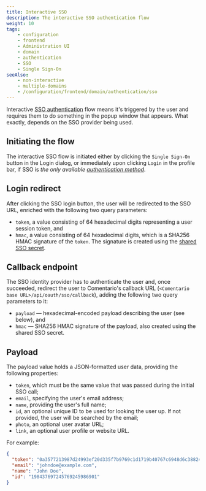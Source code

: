 ```yaml
---
title: Interactive SSO
description: The interactive SSO authentication flow
weight: 10
tags:
    - configuration
    - frontend
    - Administration UI
    - domain
    - authentication
    - SSO
    - Single Sign-On
seeAlso:
    - non-interactive
    - multiple-domains
    - /configuration/frontend/domain/authentication/sso
---
```


Interactive [SSO authentication](/configuration/frontend/domain/authentication/sso) flow means it's triggered by the user and requires them to do something in the popup window that appears. What exactly, depends on the SSO provider being used.

<!--more-->

## Initiating the flow

The interactive SSO flow is initiated either by clicking the `Single Sign-On` button in the Login dialog, or immediately upon clicking `Login` in the profile bar, if SSO is *the only available [authentication method](/configuration/frontend/domain/authentication)*.

## Login redirect

After clicking the SSO login button, the user will be redirected to the SSO URL, enriched with the following two query parameters:

* `token`, a value consisting of 64 hexadecimal digits representing a user session token, and
* `hmac`, a value consisting of 64 hexadecimal digits, which is a SHA256 HMAC signature of the `token`. The signature is created using the [shared SSO secret](/configuration/frontend/domain/authentication/sso#sso-secret).

## Callback endpoint

The SSO identity provider has to authenticate the user and, once succeeded, redirect the user to Comentario's callback URL (`<Comentario base URL>/api/oauth/sso/callback`), adding the following two query parameters to it:

* `payload` — hexadecimal-encoded payload describing the user (see below), and
* `hmac` — SHA256 HMAC signature of the payload, also created using the shared SSO secret.

## Payload

The payload value holds a JSON-formatted user data, providing the following properties:

* `token`, which must be the same value that was passed during the initial SSO call;
* `email`, specifying the user's email address;
* `name`, providing the user's full name;
* `id`, an optional unique ID to be used for looking the user up. If not provided, the user will be searched by the email;
* `photo`, an optional user avatar URL;
* `link`, an optional user profile or website URL.

For example:

```json
{
  "token": "0a3577213987d24993ef20d335f7b9769c1d1719b40767c6948d6c3882403a96",
  "email": "johndoe@example.com",
  "name": "John Doe",
  "id": "198437697245769245986901"
}
```
